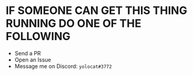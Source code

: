 # IF SOMEONE CAN GET THIS THING RUNNING DO ONE OF THE FOLLOWING

* Send a PR
* Open an Issue
* Message me on Discord: `yolocat#3772`
